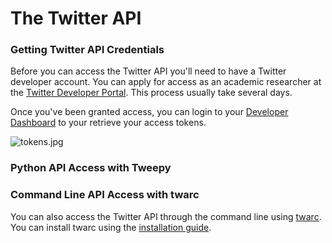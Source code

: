 # The Twitter API

### Getting Twitter API Credentials

Before you can access the Twitter API you'll need to have a Twitter developer account.  You can apply for access as an academic researcher at the [Twitter Developer Portal](https://developer.twitter.com/en/solutions/academic-research/products-for-researchers).  This process usually take several days.

Once you've been granted access, you can login to your [Developer Dashboard](https://developer.twitter.com/en/portal/dashboard) to your retrieve your access tokens. 

![tokens.jpg](https://drive.google.com/uc?id=176hMZNt8NF0lRO5wtVQkEjfHuwugK_Qj)

### Python API Access with Tweepy

### Command Line API Access with twarc

You can also access the Twitter API through the command line using [twarc](https://github.com/DocNow/twarc).  You can install twarc using the [installation guide](https://twarc-project.readthedocs.io/en/latest/).  

